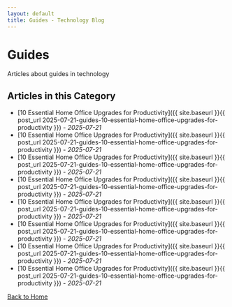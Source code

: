 ```yaml
---
layout: default
title: Guides - Technology Blog
---
```


# Guides

Articles about guides in technology

## Articles in this Category

* [10 Essential Home Office Upgrades for Productivity]({{ site.baseurl }}{{ post_url 2025-07-21-guides-10-essential-home-office-upgrades-for-productivity }}) - *2025-07-21*
* [10 Essential Home Office Upgrades for Productivity]({{ site.baseurl }}{{ post_url 2025-07-21-guides-10-essential-home-office-upgrades-for-productivity }}) - *2025-07-21*
* [10 Essential Home Office Upgrades for Productivity]({{ site.baseurl }}{{ post_url 2025-07-21-guides-10-essential-home-office-upgrades-for-productivity }}) - *2025-07-21*
* [10 Essential Home Office Upgrades for Productivity]({{ site.baseurl }}{{ post_url 2025-07-21-guides-10-essential-home-office-upgrades-for-productivity }}) - *2025-07-21*
* [10 Essential Home Office Upgrades for Productivity]({{ site.baseurl }}{{ post_url 2025-07-21-guides-10-essential-home-office-upgrades-for-productivity }}) - *2025-07-21*
* [10 Essential Home Office Upgrades for Productivity]({{ site.baseurl }}{{ post_url 2025-07-21-guides-10-essential-home-office-upgrades-for-productivity }}) - *2025-07-21*
* [10 Essential Home Office Upgrades for Productivity]({{ site.baseurl }}{{ post_url 2025-07-21-guides-10-essential-home-office-upgrades-for-productivity }}) - *2025-07-21*
* [10 Essential Home Office Upgrades for Productivity]({{ site.baseurl }}{{ post_url 2025-07-21-guides-10-essential-home-office-upgrades-for-productivity }}) - *2025-07-21*


[Back to Home](/)
